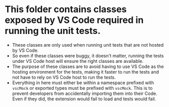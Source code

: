 # This folder contains classes exposed by VS Code required in running the unit tests.

-   These classes are only used when running unit tests that are not hosted by VS Code.
-   So even if these classes were buggy, it doesn't matter, running the tests under VS Code host will ensure the right classes are available.
-   The purpose of these classes are to avoid having to use VS Code as the hosting environment for the tests, making it faster to run the tests and not have to rely on VS Code host to run the tests.
-   Everything in here must either be within a namespace prefixed with `vscMock` or exported types must be prefixed with `vscMock`.
    This is to prevent developers from accidentally importing them into their Code. Even if they did, the extension would fail to load and tests would fail.
